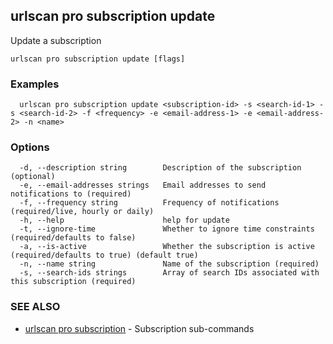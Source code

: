 ## urlscan pro subscription update

Update a subscription

```
urlscan pro subscription update [flags]
```

### Examples

```
  urlscan pro subscription update <subscription-id> -s <search-id-1> -s <search-id-2> -f <frequency> -e <email-address-1> -e <email-address-2> -n <name>
```

### Options

```
  -d, --description string        Description of the subscription (optional)
  -e, --email-addresses strings   Email addresses to send notifications to (required)
  -f, --frequency string          Frequency of notifications (required/live, hourly or daily)
  -h, --help                      help for update
  -t, --ignore-time               Whether to ignore time constraints (required/defaults to false)
  -a, --is-active                 Whether the subscription is active (required/defaults to true) (default true)
  -n, --name string               Name of the subscription (required)
  -s, --search-ids strings        Array of search IDs associated with this subscription (required)
```

### SEE ALSO

* [urlscan pro subscription](urlscan_pro_subscription.md)	 - Subscription sub-commands

